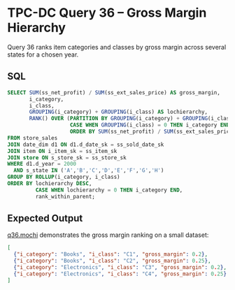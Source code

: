# TPC-DC Query 36 – Gross Margin Hierarchy

Query 36 ranks item categories and classes by gross margin across several states for a chosen year.

## SQL
```sql
SELECT SUM(ss_net_profit) / SUM(ss_ext_sales_price) AS gross_margin,
       i_category,
       i_class,
       GROUPING(i_category) + GROUPING(i_class) AS lochierarchy,
       RANK() OVER (PARTITION BY GROUPING(i_category) + GROUPING(i_class),
                    CASE WHEN GROUPING(i_class) = 0 THEN i_category END
                    ORDER BY SUM(ss_net_profit) / SUM(ss_ext_sales_price)) AS rank_within_parent
FROM store_sales
JOIN date_dim d1 ON d1.d_date_sk = ss_sold_date_sk
JOIN item ON i_item_sk = ss_item_sk
JOIN store ON s_store_sk = ss_store_sk
WHERE d1.d_year = 2000
  AND s_state IN ('A','B','C','D','E','F','G','H')
GROUP BY ROLLUP(i_category, i_class)
ORDER BY lochierarchy DESC,
         CASE WHEN lochierarchy = 0 THEN i_category END,
         rank_within_parent;
```

## Expected Output
[q36.mochi](./q36.mochi) demonstrates the gross margin ranking on a small dataset:
```json
[
  {"i_category": "Books", "i_class": "C1", "gross_margin": 0.2},
  {"i_category": "Books", "i_class": "C2", "gross_margin": 0.25},
  {"i_category": "Electronics", "i_class": "C3", "gross_margin": 0.2},
  {"i_category": "Electronics", "i_class": "C4", "gross_margin": 0.25}
]
```
